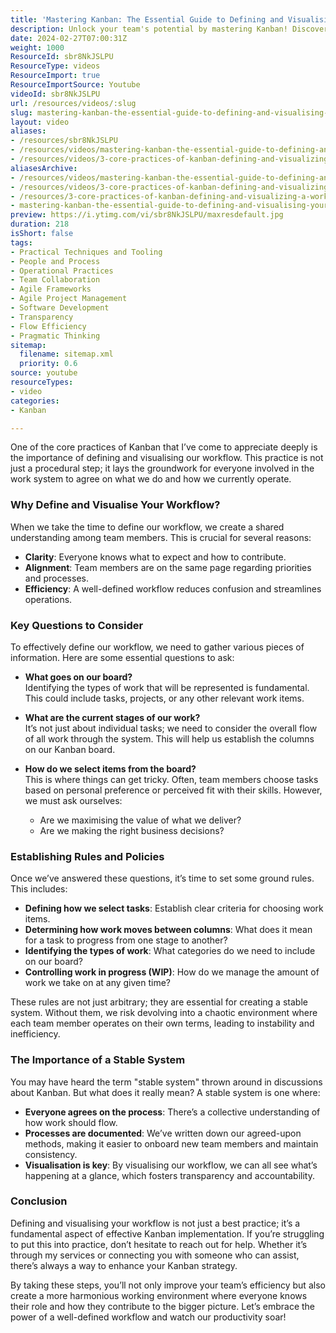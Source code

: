 ```yaml
---
title: 'Mastering Kanban: The Essential Guide to Defining and Visualising Your Workflow for Maximum Efficiency'
description: Unlock your team's potential by mastering Kanban! Discover how defining and visualising your workflow can boost clarity, alignment, and efficiency.
date: 2024-02-27T07:00:31Z
weight: 1000
ResourceId: sbr8NkJSLPU
ResourceType: videos
ResourceImport: true
ResourceImportSource: Youtube
videoId: sbr8NkJSLPU
url: /resources/videos/:slug
slug: mastering-kanban-the-essential-guide-to-defining-and-visualising-your-workflow-for-maximum-efficiency
layout: video
aliases:
- /resources/sbr8NkJSLPU
- /resources/videos/mastering-kanban-the-essential-guide-to-defining-and-visualising-your-workflow-for-maximum-efficiency
- /resources/videos/3-core-practices-of-kanban-defining-and-visualizing-a-workflow
aliasesArchive:
- /resources/videos/mastering-kanban-the-essential-guide-to-defining-and-visualising-your-workflow-for-maximum-efficiency
- /resources/videos/3-core-practices-of-kanban-defining-and-visualizing-a-workflow
- /resources/3-core-practices-of-kanban-defining-and-visualizing-a-workflow
- mastering-kanban-the-essential-guide-to-defining-and-visualising-your-workflow-for-maximum-efficiency
preview: https://i.ytimg.com/vi/sbr8NkJSLPU/maxresdefault.jpg
duration: 218
isShort: false
tags:
- Practical Techniques and Tooling
- People and Process
- Operational Practices
- Team Collaboration
- Agile Frameworks
- Agile Project Management
- Software Development
- Transparency
- Flow Efficiency
- Pragmatic Thinking
sitemap:
  filename: sitemap.xml
  priority: 0.6
source: youtube
resourceTypes:
- video
categories:
- Kanban

---
```

One of the core practices of Kanban that I’ve come to appreciate deeply is the importance of defining and visualising our workflow. This practice is not just a procedural step; it lays the groundwork for everyone involved in the work system to agree on what we do and how we currently operate. 

### Why Define and Visualise Your Workflow?

When we take the time to define our workflow, we create a shared understanding among team members. This is crucial for several reasons:

- **Clarity**: Everyone knows what to expect and how to contribute.
- **Alignment**: Team members are on the same page regarding priorities and processes.
- **Efficiency**: A well-defined workflow reduces confusion and streamlines operations.

### Key Questions to Consider

To effectively define our workflow, we need to gather various pieces of information. Here are some essential questions to ask:

- **What goes on our board?**  
  Identifying the types of work that will be represented is fundamental. This could include tasks, projects, or any other relevant work items.

- **What are the current stages of our work?**  
  It’s not just about individual tasks; we need to consider the overall flow of all work through the system. This will help us establish the columns on our Kanban board.

- **How do we select items from the board?**  
  This is where things can get tricky. Often, team members choose tasks based on personal preference or perceived fit with their skills. However, we must ask ourselves:  
  - Are we maximising the value of what we deliver?  
  - Are we making the right business decisions?

### Establishing Rules and Policies

Once we’ve answered these questions, it’s time to set some ground rules. This includes:

- **Defining how we select tasks**: Establish clear criteria for choosing work items.
- **Determining how work moves between columns**: What does it mean for a task to progress from one stage to another?
- **Identifying the types of work**: What categories do we need to include on our board?
- **Controlling work in progress (WIP)**: How do we manage the amount of work we take on at any given time?

These rules are not just arbitrary; they are essential for creating a stable system. Without them, we risk devolving into a chaotic environment where each team member operates on their own terms, leading to instability and inefficiency.

### The Importance of a Stable System

You may have heard the term "stable system" thrown around in discussions about Kanban. But what does it really mean? A stable system is one where:

- **Everyone agrees on the process**: There’s a collective understanding of how work should flow.
- **Processes are documented**: We’ve written down our agreed-upon methods, making it easier to onboard new team members and maintain consistency.
- **Visualisation is key**: By visualising our workflow, we can all see what’s happening at a glance, which fosters transparency and accountability.

### Conclusion

Defining and visualising your workflow is not just a best practice; it’s a fundamental aspect of effective Kanban implementation. If you’re struggling to put this into practice, don’t hesitate to reach out for help. Whether it’s through my services or connecting you with someone who can assist, there’s always a way to enhance your Kanban strategy.

By taking these steps, you’ll not only improve your team’s efficiency but also create a more harmonious working environment where everyone knows their role and how they contribute to the bigger picture. Let’s embrace the power of a well-defined workflow and watch our productivity soar!
